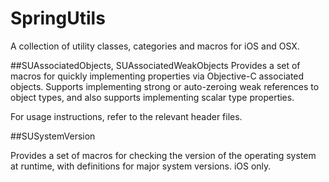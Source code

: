 SpringUtils
===========

A collection of utility classes, categories and macros for iOS and OSX.

##SUAssociatedObjects, SUAssociatedWeakObjects
Provides a set of macros for quickly implementing properties via Objective-C associated objects. Supports implementing strong or auto-zeroing weak references to object types, and also supports implementing scalar type properties.

For usage instructions, refer to the relevant header files.

##SUSystemVersion

Provides a set of macros for checking the version of the operating system at runtime, with definitions for major system versions. iOS only.